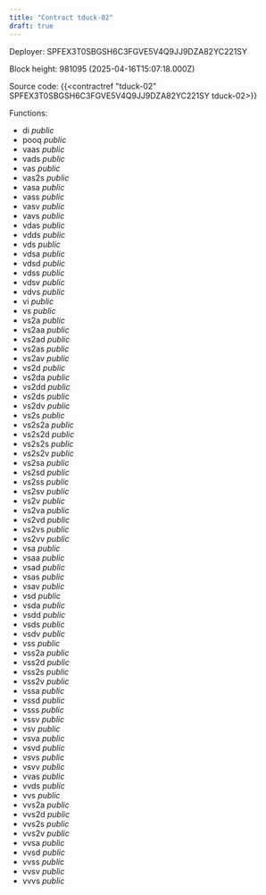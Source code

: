 ```yaml
---
title: "Contract tduck-02"
draft: true
---
```

Deployer: SPFEX3T0SBGSH6C3FGVE5V4Q9JJ9DZA82YC221SY


 



Block height: 981095 (2025-04-16T15:07:18.000Z)

Source code: {{<contractref "tduck-02" SPFEX3T0SBGSH6C3FGVE5V4Q9JJ9DZA82YC221SY tduck-02>}}

Functions:

* di _public_
* pooq _public_
* vaas _public_
* vads _public_
* vas _public_
* vas2s _public_
* vasa _public_
* vass _public_
* vasv _public_
* vavs _public_
* vdas _public_
* vdds _public_
* vds _public_
* vdsa _public_
* vdsd _public_
* vdss _public_
* vdsv _public_
* vdvs _public_
* vi _public_
* vs _public_
* vs2a _public_
* vs2aa _public_
* vs2ad _public_
* vs2as _public_
* vs2av _public_
* vs2d _public_
* vs2da _public_
* vs2dd _public_
* vs2ds _public_
* vs2dv _public_
* vs2s _public_
* vs2s2a _public_
* vs2s2d _public_
* vs2s2s _public_
* vs2s2v _public_
* vs2sa _public_
* vs2sd _public_
* vs2ss _public_
* vs2sv _public_
* vs2v _public_
* vs2va _public_
* vs2vd _public_
* vs2vs _public_
* vs2vv _public_
* vsa _public_
* vsaa _public_
* vsad _public_
* vsas _public_
* vsav _public_
* vsd _public_
* vsda _public_
* vsdd _public_
* vsds _public_
* vsdv _public_
* vss _public_
* vss2a _public_
* vss2d _public_
* vss2s _public_
* vss2v _public_
* vssa _public_
* vssd _public_
* vsss _public_
* vssv _public_
* vsv _public_
* vsva _public_
* vsvd _public_
* vsvs _public_
* vsvv _public_
* vvas _public_
* vvds _public_
* vvs _public_
* vvs2a _public_
* vvs2d _public_
* vvs2s _public_
* vvs2v _public_
* vvsa _public_
* vvsd _public_
* vvss _public_
* vvsv _public_
* vvvs _public_
